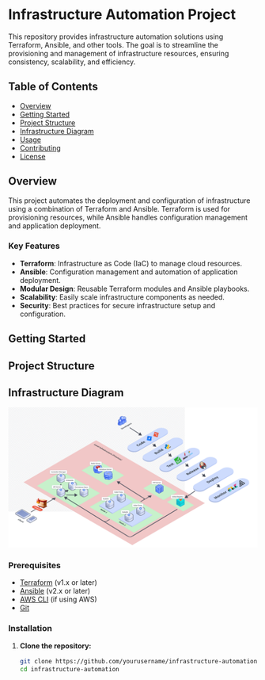 # Infrastructure Automation Project

This repository provides infrastructure automation solutions using Terraform, Ansible, and other tools. The goal is to streamline the provisioning and management of infrastructure resources, ensuring consistency, scalability, and efficiency.

## Table of Contents

- [Overview](#overview)
- [Getting Started](#getting-started)
- [Project Structure](#project-structure)
- [Infrastructure Diagram](#infrastructure-diagram)
- [Usage](#usage)
- [Contributing](#contributing)
- [License](#license)

## Overview

This project automates the deployment and configuration of infrastructure using a combination of Terraform and Ansible. Terraform is used for provisioning resources, while Ansible handles configuration management and application deployment.

### Key Features

- **Terraform**: Infrastructure as Code (IaC) to manage cloud resources.
- **Ansible**: Configuration management and automation of application deployment.
- **Modular Design**: Reusable Terraform modules and Ansible playbooks.
- **Scalability**: Easily scale infrastructure components as needed.
- **Security**: Best practices for secure infrastructure setup and configuration.

## Getting Started

## Project Structure

## Infrastructure Diagram
![Infrastructure Diagram](https://github.com/jodyheryanto/analytic-project-infrastructure/blob/main/infrastructure-diagram/Analytic-Infrastructure.png)

### Prerequisites

- [Terraform](https://www.terraform.io/downloads) (v1.x or later)
- [Ansible](https://docs.ansible.com/ansible/latest/installation_guide/intro_installation.html) (v2.x or later)
- [AWS CLI](https://docs.aws.amazon.com/cli/latest/userguide/install-cliv2.html) (if using AWS)
- [Git](https://git-scm.com/book/en/v2/Getting-Started-Installing-Git)

### Installation

1. **Clone the repository:**

   ```bash
   git clone https://github.com/yourusername/infrastructure-automation.git
   cd infrastructure-automation